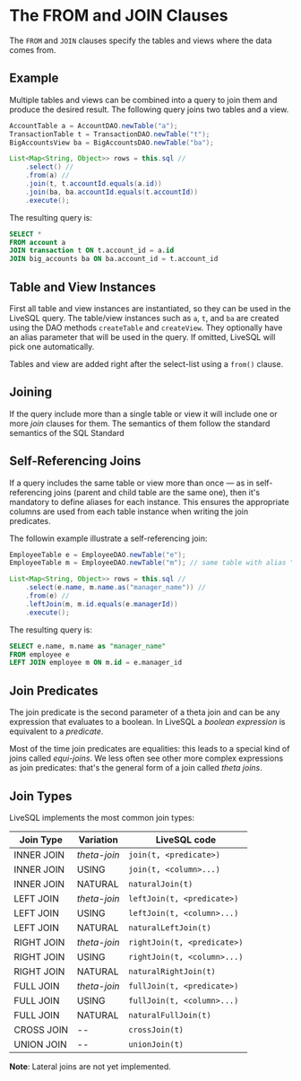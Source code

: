 # The FROM and JOIN Clauses

The `FROM` and `JOIN` clauses specify the tables and views where the data comes from.

## Example

Multiple tables and views can be combined into a query to join them and produce the desired result. The following
query joins two tables and a view.

```java
AccountTable a = AccountDAO.newTable("a");
TransactionTable t = TransactionDAO.newTable("t");
BigAccountsView ba = BigAccountsDAO.newTable("ba");

List<Map<String, Object>> rows = this.sql //
    .select() //
    .from(a) //
    .join(t, t.accountId.equals(a.id))
    .join(ba, ba.accountId.equals(t.accountId))
    .execute();
```

The resulting query is:

```sql
SELECT * 
FROM account a
JOIN transaction t ON t.account_id = a.id
JOIN big_accounts ba ON ba.account_id = t.account_id
```

## Table and View Instances

First all table and view instances are instantiated, so they can be used in the LiveSQL query. The table/view instances such 
as `a`, `t`, and `ba` are created using the DAO methods `createTable` and `createView`. They optionally have an alias 
parameter that will be used in the query. If omitted, LiveSQL will pick one automatically.

Tables and view are added right after the select-list using a `from()` clause.


## Joining

If the query include more than a single table or view it will include one or more *join* clauses for them. The semantics 
of them follow the standard semantics of the SQL Standard

## Self-Referencing Joins

If a query includes the same table or view more than once &mdash; as in self-referencing joins (parent and child table are the same one),
then it's mandatory to define aliases for each instance. This ensures the appropriate columns are used from each table instance 
when writing the join predicates.

The followin example illustrate a self-referencing join:


```java
EmployeeTable e = EmployeeDAO.newTable("e");
EmployeeTable m = EmployeeDAO.newTable("m"); // same table with alias "m" for "manager"

List<Map<String, Object>> rows = this.sql //
    .select(e.name, m.name.as("manager_name")) //
    .from(e) //
    .leftJoin(m, m.id.equals(e.managerId))
    .execute();
```

The resulting query is:

```sql
SELECT e.name, m.name as "manager_name"
FROM employee e
LEFT JOIN employee m ON m.id = e.manager_id
```


## Join Predicates

The join predicate is the second parameter of a theta join and can be any expression that evaluates to a boolean. In LiveSQL a *boolean expression*
is equivalent to a *predicate*.

Most of the time join predicates are equalities: this leads to a special kind of joins called *equi-joins*. We less often see other more complex 
expressions as join predicates: that's the general form of a join called *theta joins*.


## Join Types

LiveSQL implements the most common join types:

| Join Type | Variation | LiveSQL code |
| -- | -- | -- |
| INNER JOIN | *theta-join* | `join(t, <predicate>)` |
| INNER JOIN | USING | `join(t, <column>...)` |
| INNER JOIN | NATURAL | `naturalJoin(t)` |
| LEFT JOIN | *theta-join* | `leftJoin(t, <predicate>)` |
| LEFT JOIN | USING | `leftJoin(t, <column>...)` |
| LEFT JOIN | NATURAL | `naturalLeftJoin(t)` |
| RIGHT JOIN | *theta-join* | `rightJoin(t, <predicate>)` |
| RIGHT JOIN | USING | `rightJoin(t, <column>...)` |
| RIGHT JOIN | NATURAL | `naturalRightJoin(t)` |
| FULL JOIN | *theta-join* | `fullJoin(t, <predicate>)` |
| FULL JOIN | USING | `fullJoin(t, <column>...)` |
| FULL JOIN | NATURAL | `naturalFullJoin(t)` |
| CROSS JOIN | -- | `crossJoin(t)` |
| UNION JOIN | -- | `unionJoin(t)` |

**Note**: Lateral joins are not yet implemented.









